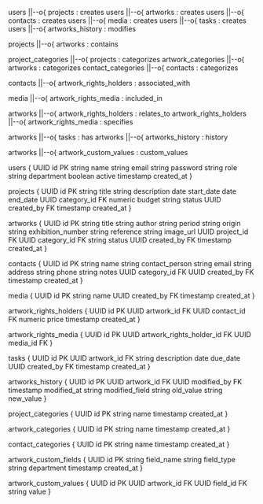 users ||--o{ projects : creates
users ||--o{ artworks : creates
users ||--o{ contacts : creates
users ||--o{ media : creates
users ||--o{ tasks : creates
users ||--o{ artworks_history : modifies

projects ||--o{ artworks : contains

project_categories ||--o{ projects : categorizes
artwork_categories ||--o{ artworks : categorizes
contact_categories ||--o{ contacts : categorizes

contacts ||--o{ artwork_rights_holders : associated_with

media ||--o{ artwork_rights_media : included_in

artworks ||--o{ artwork_rights_holders : relates_to
artwork_rights_holders ||--o{ artwork_rights_media : specifies

artworks ||--o{ tasks : has
artworks ||--o{ artworks_history : history

artworks ||--o{ artwork_custom_values : custom_values

users {
  UUID id PK
  string name
  string email
  string password
  string role
  string department
  boolean active
  timestamp created_at
}

projects {
  UUID id PK
  string title
  string description
  date start_date
  date end_date
  UUID category_id FK
  numeric budget
  string status
  UUID created_by FK
  timestamp created_at
}

artworks {
  UUID id PK
  string title
  string author
  string period
  string origin
  string exhibition_number
  string reference
  string image_url
  UUID project_id FK
  UUID category_id FK
  string status
  UUID created_by FK
  timestamp created_at
}

contacts {
  UUID id PK
  string name
  string contact_person
  string email
  string address
  string phone
  string notes
  UUID category_id FK
  UUID created_by FK
  timestamp created_at
}

media {
  UUID id PK
  string name
  UUID created_by FK
  timestamp created_at
}

artwork_rights_holders {
  UUID id PK
  UUID artwork_id FK
  UUID contact_id FK
  numeric price
  timestamp created_at
}

artwork_rights_media {
  UUID id PK
  UUID artwork_rights_holder_id FK
  UUID media_id FK
}

tasks {
  UUID id PK
  UUID artwork_id FK
  string description
  date due_date
  UUID created_by FK
  timestamp created_at
}

artworks_history {
  UUID id PK
  UUID artwork_id FK
  UUID modified_by FK
  timestamp modified_at
  string modified_field
  string old_value
  string new_value
}

project_categories {
  UUID id PK
  string name
  timestamp created_at
}

artwork_categories {
  UUID id PK
  string name
  timestamp created_at
}

contact_categories {
  UUID id PK
  string name
  timestamp created_at
}

artwork_custom_fields {
  UUID id PK
  string field_name
  string field_type
  string department
  timestamp created_at
}

artwork_custom_values {
  UUID id PK
  UUID artwork_id FK
  UUID field_id FK
  string value
}

